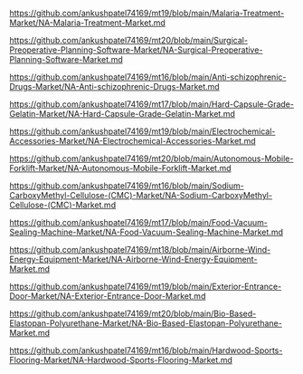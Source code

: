 <p><a href="https://github.com/ankushpatel74169/mt19/blob/main/Malaria-Treatment-Market/NA-Malaria-Treatment-Market.md">https://github.com/ankushpatel74169/mt19/blob/main/Malaria-Treatment-Market/NA-Malaria-Treatment-Market.md</a></p><p><a href="https://github.com/ankushpatel74169/mt20/blob/main/Surgical-Preoperative-Planning-Software-Market/NA-Surgical-Preoperative-Planning-Software-Market.md">https://github.com/ankushpatel74169/mt20/blob/main/Surgical-Preoperative-Planning-Software-Market/NA-Surgical-Preoperative-Planning-Software-Market.md</a></p><p><a href="https://github.com/ankushpatel74169/mt16/blob/main/Anti-schizophrenic-Drugs-Market/NA-Anti-schizophrenic-Drugs-Market.md">https://github.com/ankushpatel74169/mt16/blob/main/Anti-schizophrenic-Drugs-Market/NA-Anti-schizophrenic-Drugs-Market.md</a></p><p><a href="https://github.com/ankushpatel74169/mt17/blob/main/Hard-Capsule-Grade-Gelatin-Market/NA-Hard-Capsule-Grade-Gelatin-Market.md">https://github.com/ankushpatel74169/mt17/blob/main/Hard-Capsule-Grade-Gelatin-Market/NA-Hard-Capsule-Grade-Gelatin-Market.md</a></p><p><a href="https://github.com/ankushpatel74169/mt19/blob/main/Electrochemical-Accessories-Market/NA-Electrochemical-Accessories-Market.md">https://github.com/ankushpatel74169/mt19/blob/main/Electrochemical-Accessories-Market/NA-Electrochemical-Accessories-Market.md</a></p><p><a href="https://github.com/ankushpatel74169/mt20/blob/main/Autonomous-Mobile-Forklift-Market/NA-Autonomous-Mobile-Forklift-Market.md">https://github.com/ankushpatel74169/mt20/blob/main/Autonomous-Mobile-Forklift-Market/NA-Autonomous-Mobile-Forklift-Market.md</a></p><p><a href="https://github.com/ankushpatel74169/mt16/blob/main/Sodium-CarboxyMethyl-Cellulose-(CMC)-Market/NA-Sodium-CarboxyMethyl-Cellulose-(CMC)-Market.md">https://github.com/ankushpatel74169/mt16/blob/main/Sodium-CarboxyMethyl-Cellulose-(CMC)-Market/NA-Sodium-CarboxyMethyl-Cellulose-(CMC)-Market.md</a></p><p><a href="https://github.com/ankushpatel74169/mt17/blob/main/Food-Vacuum-Sealing-Machine-Market/NA-Food-Vacuum-Sealing-Machine-Market.md">https://github.com/ankushpatel74169/mt17/blob/main/Food-Vacuum-Sealing-Machine-Market/NA-Food-Vacuum-Sealing-Machine-Market.md</a></p><p><a href="https://github.com/ankushpatel74169/mt18/blob/main/Airborne-Wind-Energy-Equipment-Market/NA-Airborne-Wind-Energy-Equipment-Market.md">https://github.com/ankushpatel74169/mt18/blob/main/Airborne-Wind-Energy-Equipment-Market/NA-Airborne-Wind-Energy-Equipment-Market.md</a></p><p><a href="https://github.com/ankushpatel74169/mt19/blob/main/Exterior-Entrance-Door-Market/NA-Exterior-Entrance-Door-Market.md">https://github.com/ankushpatel74169/mt19/blob/main/Exterior-Entrance-Door-Market/NA-Exterior-Entrance-Door-Market.md</a></p><p><a href="https://github.com/ankushpatel74169/mt20/blob/main/Bio-Based-Elastopan-Polyurethane-Market/NA-Bio-Based-Elastopan-Polyurethane-Market.md">https://github.com/ankushpatel74169/mt20/blob/main/Bio-Based-Elastopan-Polyurethane-Market/NA-Bio-Based-Elastopan-Polyurethane-Market.md</a></p><p><a href="https://github.com/ankushpatel74169/mt16/blob/main/Hardwood-Sports-Flooring-Market/NA-Hardwood-Sports-Flooring-Market.md">https://github.com/ankushpatel74169/mt16/blob/main/Hardwood-Sports-Flooring-Market/NA-Hardwood-Sports-Flooring-Market.md</a></p>
